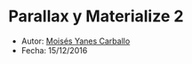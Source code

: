 # Parallax y Materialize 2

* Autor: [Moisés Yanes Carballo](https://github.com/alu0100782851)
* Fecha: 15/12/2016
